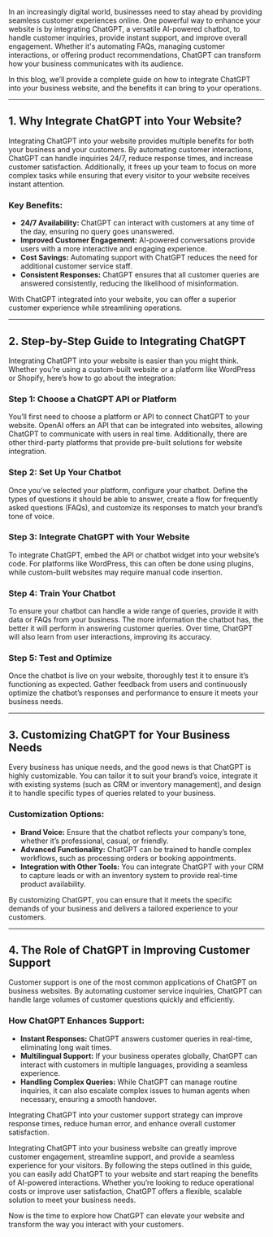 


In an increasingly digital world, businesses need to stay ahead by providing seamless customer experiences online. One powerful way to enhance your website is by integrating ChatGPT, a versatile AI-powered chatbot, to handle customer inquiries, provide instant support, and improve overall engagement. Whether it's automating FAQs, managing customer interactions, or offering product recommendations, ChatGPT can transform how your business communicates with its audience.

In this blog, we’ll provide a complete guide on how to integrate ChatGPT into your business website, and the benefits it can bring to your operations.

---

## 1. Why Integrate ChatGPT into Your Website?

Integrating ChatGPT into your website provides multiple benefits for both your business and your customers. By automating customer interactions, ChatGPT can handle inquiries 24/7, reduce response times, and increase customer satisfaction. Additionally, it frees up your team to focus on more complex tasks while ensuring that every visitor to your website receives instant attention.

### Key Benefits:
- **24/7 Availability:** ChatGPT can interact with customers at any time of the day, ensuring no query goes unanswered.
- **Improved Customer Engagement:** AI-powered conversations provide users with a more interactive and engaging experience.
- **Cost Savings:** Automating support with ChatGPT reduces the need for additional customer service staff.
- **Consistent Responses:** ChatGPT ensures that all customer queries are answered consistently, reducing the likelihood of misinformation.

With ChatGPT integrated into your website, you can offer a superior customer experience while streamlining operations.

---

## 2. Step-by-Step Guide to Integrating ChatGPT

Integrating ChatGPT into your website is easier than you might think. Whether you’re using a custom-built website or a platform like WordPress or Shopify, here’s how to go about the integration:

### Step 1: Choose a ChatGPT API or Platform
You’ll first need to choose a platform or API to connect ChatGPT to your website. OpenAI offers an API that can be integrated into websites, allowing ChatGPT to communicate with users in real time. Additionally, there are other third-party platforms that provide pre-built solutions for website integration.

### Step 2: Set Up Your Chatbot
Once you’ve selected your platform, configure your chatbot. Define the types of questions it should be able to answer, create a flow for frequently asked questions (FAQs), and customize its responses to match your brand’s tone of voice.

### Step 3: Integrate ChatGPT with Your Website
To integrate ChatGPT, embed the API or chatbot widget into your website’s code. For platforms like WordPress, this can often be done using plugins, while custom-built websites may require manual code insertion.

### Step 4: Train Your Chatbot
To ensure your chatbot can handle a wide range of queries, provide it with data or FAQs from your business. The more information the chatbot has, the better it will perform in answering customer queries. Over time, ChatGPT will also learn from user interactions, improving its accuracy.

### Step 5: Test and Optimize
Once the chatbot is live on your website, thoroughly test it to ensure it’s functioning as expected. Gather feedback from users and continuously optimize the chatbot’s responses and performance to ensure it meets your business needs.

---

## 3. Customizing ChatGPT for Your Business Needs

Every business has unique needs, and the good news is that ChatGPT is highly customizable. You can tailor it to suit your brand’s voice, integrate it with existing systems (such as CRM or inventory management), and design it to handle specific types of queries related to your business.

### Customization Options:
- **Brand Voice:** Ensure that the chatbot reflects your company’s tone, whether it’s professional, casual, or friendly.
- **Advanced Functionality:** ChatGPT can be trained to handle complex workflows, such as processing orders or booking appointments.
- **Integration with Other Tools:** You can integrate ChatGPT with your CRM to capture leads or with an inventory system to provide real-time product availability.

By customizing ChatGPT, you can ensure that it meets the specific demands of your business and delivers a tailored experience to your customers.

---

## 4. The Role of ChatGPT in Improving Customer Support

Customer support is one of the most common applications of ChatGPT on business websites. By automating customer service inquiries, ChatGPT can handle large volumes of customer questions quickly and efficiently.

### How ChatGPT Enhances Support:
- **Instant Responses:** ChatGPT answers customer queries in real-time, eliminating long wait times.
- **Multilingual Support:** If your business operates globally, ChatGPT can interact with customers in multiple languages, providing a seamless experience.
- **Handling Complex Queries:** While ChatGPT can manage routine inquiries, it can also escalate complex issues to human agents when necessary, ensuring a smooth handover.

Integrating ChatGPT into your customer support strategy can improve response times, reduce human error, and enhance overall customer satisfaction.



Integrating ChatGPT into your business website can greatly improve customer engagement, streamline support, and provide a seamless experience for your visitors. By following the steps outlined in this guide, you can easily add ChatGPT to your website and start reaping the benefits of AI-powered interactions. Whether you’re looking to reduce operational costs or improve user satisfaction, ChatGPT offers a flexible, scalable solution to meet your business needs.

Now is the time to explore how ChatGPT can elevate your website and transform the way you interact with your customers.


